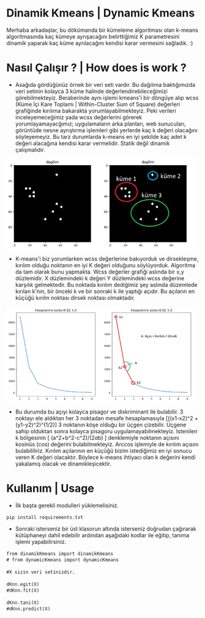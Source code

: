 # Dinamik Kmeans | Dynamic Kmeans
   Merhaba arkadaşlar, bu dökümanda bir kümeleme algoritması olan k-means algoritmasında kaç kümeye ayrışacağını belirttiğimiz K parametresini dinamik yaparak kaç küme 
ayrılacağını kendisi karar vermesini sağladık. :)

# Nasıl Çalışır ? | How does is work ?

* Asağıda gördüğünüz örnek bir veri seti vardır. Bu dağılıma baktığımızda veri setinin kolayca 3 küme halinde değerlendirebileceğimizi görebilmekteyiz. Beraberinde aynı
işlemi kmeans'i bir döngüye alıp wcss (Küme İçi Kare Toplamı | Within-Cluster Sum of Square) değerleri grafiğinde kırılıma bakarakta yorumlayabilmekteyiz. Peki  verileri
inceleyemeceğimiz yada wcss değerlerini görerek yorumlayamayacğımız; uygulamaların arka planları, web sunucuları, görüntüde nesne ayrıştırma işlemleri gibi yerlerde kaç
k değeri olacağını söyleyemeyiz. Bu tarz durumlarda k-means en iyi şekilde kaç adet k değeri alacağına kendisi karar vermelidir. Statik değil dinamik çalışmalıdır.

<div style="display:flex;">
<img src="https://raw.githubusercontent.com/umutkaanbaser/dinamikkmeans/main/resimler/Dagilim.PNG" width="250" title"veri seti dağılımı"/>
<img src="https://raw.githubusercontent.com/umutkaanbaser/dinamikkmeans/main/resimler/dagilimKume.png" width="250" title="veri seti dağılımı kümelenmesi"/>
</div>

* K-means'i biz yorumlarken wcss değerlerine bakıyorduk ve dirsekleşme, kırılım olduğu noktanın en iyi K değeri olduğunu söylüyorduk. Algoritma da tam olarak bunu 
yapmakta. Wcss değerler grafiği aslında bir x,y düzlemidir. X düzlemindeki k değeri Y düzlemindeki wcss değerine karşılık gelmektedir. Bu noktada kırılım dediğimiz şey 
aslında düzemlede kırılan k'nın, bir önceki k ve bir sonraki k ile yaptığı açıdır. Bu açıların en küçüğü kırılm noktası dirsek noktası olmaktadır.

<div style="display:flex;width:100%;">
<img src="https://raw.githubusercontent.com/umutkaanbaser/dinamikkmeans/main/resimler/wCSS.png" width="250" title="wcss grafiği"/>
<img src="https://raw.githubusercontent.com/umutkaanbaser/dinamikkmeans/main/resimler/wcssKirilim.png" width="250" title="wcss grafiği kırılım"/>
</div>

* Bu durumda bu açıyı kolayca pisagor ve diskriminant ile bulabilir. 3 noktayı ele aldıktan her 3 noktadan mesafe hesaplamasıyla [((x1-x2)^2 + (y1-y2)^2)^(1/2)] 3 noktanın köşe olduğu bir üçgen çizebilir. Üçgene sahip olduktan sonra kolayca pisagoru uygulamayabilmekteyiz. Istenilen k bölgesinin [ (a^2+b^2-c^2)/(2*a*b) ] 
denklemiyle noktanın açısını kosinüs (cos) değerini bulabilmekteyiz. Arccos işlemiyle de kırılım açısını bulabililiriz. Kırılım açılarının en küçüğü bizim istediğimiz 
en iyi sonucu veren K değeri olacaktır. Böylece k-means ihtiyacı olan k değerini kendi yakalamış olacak ve dinamikleşicektir.
  
# Kullanım | Usage

* İlk başta gerekli modulleri yüklemelisiniz.
```
pip install requirements.txt
```
* Sonraki isterseniz bir üst klasorun altında isterseniz doğrudan çağırarak kütüphaneyi dahil edebilir ardından aşağıdaki kodlar ile eğitip, tanıma işlemi
yapabilirsiniz.
```
from dinamikKmeans import dinamikKmeans
# from dynamicKmeans import dynamicKmeans

#X sizin veri setinizdir.

dKnn.egit(X)
#dKnn.fit(X)

dKnn.tani(X)
#dKnn.predict(X)
```
